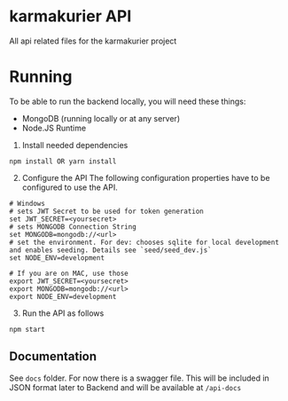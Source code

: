 # karmakurier API
All api related files for the karmakurier project

# Running
To be able to run the backend locally, you will need these things:
- MongoDB (running locally or at any server)
- Node.JS Runtime

1. Install needed dependencies
```
npm install OR yarn install
```

2. Configure the API
The following configuration properties have to be configured to use the API.
```
# Windows
# sets JWT Secret to be used for token generation
set JWT_SECRET=<yoursecret>
# sets MONGODB Connection String
set MONGODB=mongodb://<url>
# set the environment. For dev: chooses sqlite for local development and enables seeding. Details see `seed/seed_dev.js`
set NODE_ENV=development

# If you are on MAC, use those
export JWT_SECRET=<yoursecret>
export MONGODB=mongodb://<url>
export NODE_ENV=development

```

3. Run the API as follows
```
npm start
```

## Documentation
See `docs` folder. For now there is a swagger file. This will be included in JSON format later to Backend and will be available at `/api-docs`



